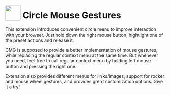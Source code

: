 # <sub><img src="https://github.com/emvaized/circle-mouse-gestures/blob/master/icons/cmg-logo-new-monotone-48.png" height="48" width="48"></sub> Circle Mouse Gestures

This extension introduces convenient circle menu to improve interaction with your browser. 
Just hold down the right mouse button, hightlight one of the preset actions and release it. 

CMG is supposed to provide a better implementation of mouse gestures, while replacing the regular context menu at the same time. 
But whenever you need, feel free to call regular context menu by holding left mouse button and pressing the right one.

Extension also provides different menus for links/images, support for rocker and mouse wheel gestures, and provides great customization options.
Give it a try!